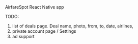 AirfareSpot React Native app

TODO:
1) list of deals page. Deal name, photo, from, to, date, airlines,
2) private account page / Settings
3) ad support
